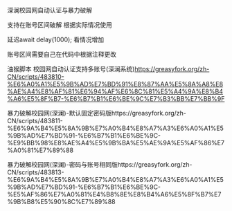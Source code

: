 深澜校园网自动认证与暴力破解

支持在账号区间破解 根据实际情况使用 

延迟await delay(1000); 看情况增加

账号区间需要自己在代码中根据注释更改

油猴脚本
校园网自动认证支持多账号(深澜系统)https://greasyfork.org/zh-CN/scripts/483810-%E6%A0%A1%E5%9B%AD%E7%BD%91%E8%87%AA%E5%8A%A8%E8%AE%A4%E8%AF%81%E6%94%AF%E6%8C%81%E5%A4%9A%E8%B4%A6%E5%8F%B7-%E6%B7%B1%E6%BE%9C%E7%B3%BB%E7%BB%9F

暴力破解校园网(深澜)-默认固定密码版https://greasyfork.org/zh-CN/scripts/483811-%E6%9A%B4%E5%8A%9B%E7%A0%B4%E8%A7%A3%E6%A0%A1%E5%9B%AD%E7%BD%91-%E6%B7%B1%E6%BE%9C-%E9%BB%98%E8%AE%A4%E5%9B%BA%E5%AE%9A%E5%AF%86%E7%A0%81%E7%89%88

暴力破解校园网(深澜)-密码与账号相同版https://greasyfork.org/zh-CN/scripts/483813-%E6%9A%B4%E5%8A%9B%E7%A0%B4%E8%A7%A3%E6%A0%A1%E5%9B%AD%E7%BD%91-%E6%B7%B1%E6%BE%9C-%E5%AF%86%E7%A0%81%E4%B8%8E%E8%B4%A6%E5%8F%B7%E7%9B%B8%E5%90%8C%E7%89%88
